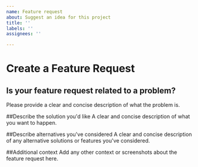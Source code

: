 ```yaml
---
name: Feature request
about: Suggest an idea for this project
title: ''
labels: ''
assignees: ''

---
```


# Create a Feature Request

## Is your feature request related to a problem? 
Please provide a clear and concise description of what the problem is.

##Describe the solution you'd like
A clear and concise description of what you want to happen.

##Describe alternatives you've considered
A clear and concise description of any alternative solutions or features you've considered.

##Additional context
Add any other context or screenshots about the feature request here.
